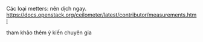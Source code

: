 Các loại metters: nên dịch ngay.
https://docs.openstack.org/ceilometer/latest/contributor/measurements.html

tham khảo thêm ý kiến chuyên gia
